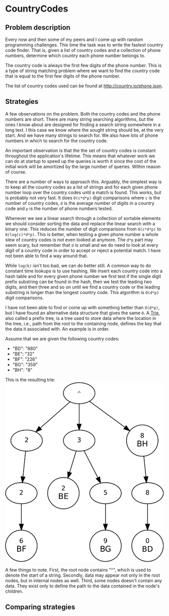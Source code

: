# CountryCodes

## Problem description

Every now and then some of my peers and I come up with random programming
challenges. This time the task was to write the fastest country code finder.
That is, given a list of country codes and a collection of phone numbers,
determine which country each phone number belongs to.

The country code is always the first few digits of the phone number. This is a
type of string matching problem where we want to find the country code that is
equal to the first few digits of the phone number.

The list of country codes used can be found at http://country.io/phone.json.


## Strategies

A few observations on the problem. Both the country codes and the phone numbers
are short. There are many string searching algorithms, but the ones I know about
are designed for finding a search string somewhere in a long text. I this case
we know where the sought string should be, at the very start. And we have many
strings to search for. We also have lots of phone numbers in which to search for
the country code.

An important observation is that the the set of country codes is constant
throughout the application's lifetime. This means that whatever work we can do
at startup to speed up the queries is worth it since the cost of the initial
work will be amortized by the large number of queries. Within reason of course.

There are a number of ways to approach this. Arguably, the simplest way is to
keep all the country codes as a list of strings and for each given phone number
loop over the country codes until a match is found. This works, but is probably
not very fast. It does `O(c*d*p)` digit comparisons where `c` is the number of
country codes, `d` is the average number of digits in a country code and `p` is
the number of phone numbers tested.

Whenever we see a linear search through a collection of sortable elements we
should consider sorting the data and replace the linear search with a binary
one. This reduces the number of digit comparisons from `O(c*d*p)` to
`O(log(c)*d*p)`. This is better, when testing a given phone number a whole slew
of country codes is not even looked at anymore. The `d*p` part may seem scary,
but remember that `d` is small and we do need to look at every digit of a country
code in order to accept or reject a potential match. I have not been able to
find a way around that.

While `log(k)` isn't too bad, we can do better still. A common way to do
constant time lookups is to use hashing. We insert each country code into a hash
table and for every given phone number we first test if the single digit prefix
substring can be found in the hash, then we test the leading two digits, and
then three and so on until we find a country code or the leading substring is
longer than the longest country code. This algorithm is `O(d*p)` digit
comparisons.

I have not been able to find or come up with something better than `O(d*p)`, but
I have found an alternative data structure that gives the same `O`. A
[Trie](https://en.wikipedia.org/wiki/Trie), also called a prefix tree, is a tree
used to store data where the location in the tree, i.e., path from the root to
the containing node, defines the key that the data it associated with. An
example is in order.

Assume that we are given the following country codes:

 - "BD": "880"
 - "BE": "32"
 - "BF": "226"
 - "BG": "359"
 - "BH": "8"


This is the resulting trie:
![](images/trie_ex.svg "")

A few things to note. First, the root node contains "^", which is used to denote
the start of a string. Secondly, data may appear not only in the root nodes, but
in internal nodes as well. Third, some nodes doesn't contain any data. They
exist only to define the path to the data contained in the node's children.

## Comparing strategies

[//]: # (Comment.)
